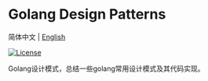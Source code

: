 # Golang Design Patterns
简体中文 | [English](README.md)

[![License](https://img.shields.io/github/license/lim-yoona/Golang-Design-Patterns)](LICENSE)

Golang设计模式，总结一些golang常用设计模式及其代码实现。

